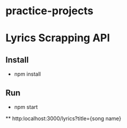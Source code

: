 # practice-projects

# Lyrics Scrapping API

## Install 

* npm install

## Run

* npm start

** http:localhost:3000/lyrics?title={song name}
